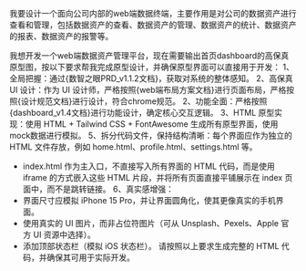 我要设计一个面向公司内部的web端数据终端，主要作用是对公司的数据资产进行查看和管理，包括数据资产的查看、数据资产的管理、数据资产的统计、数据资产的报表、数据资产的报警等。


我想开发一个web端数据资产管理平台，现在需要输出首页dashboard的高保真原型图，按以下要求帮我完成原型设计，并确保原型界面可以直接用于开发：
1、全局把握：通过{数智之眼PRD_v1.1.2文档}，获取对系统的整体感知。
2、高保真 UI 设计：作为 UI 设计师，严格按照{web端布局方案文档}进行页面布局，严格按照{设计规范文档}进行设计，符合chrome规范。
2、功能全面：严格按照{dashboard_v1.4文档}进行功能设计，确定核心交互逻辑。
3、HTML 原型实现：使用 HTML + Tailwind CSS + FontAwesome 生成所有原型界面，使用mock数据进行模拟。
5、拆分代码文件，保持结构清晰：每个界面应作为独立的 HTML 文件存放，例如 home.html、profile.html、settings.html 等。
- index.html 作为主入口，不直接写入所有界面的 HTML 代码，而是使用 iframe 的方式嵌入这些 HTML 片段，并将所有页面直接平铺展示在 index 页面中，而不是跳转链接。
6、真实感增强：
- 界面尺寸应模拟 iPhone 15 Pro，并让界面圆角化，使其更像真实的手机界面。
- 使用真实的 UI 图片，而非占位符图片（可从 Unsplash、Pexels、Apple 官方 UI 资源中选择）。
- 添加顶部状态栏（模拟 iOS 状态栏）。
请按照以上要求生成完整的 HTML 代码，并确保其可用于实际开发。